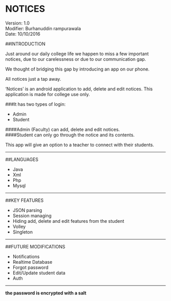 # NOTICES  

Version: 1.0  
Modifier: Burhanuddin rampurawala  
Date: 10/10/2016  


##INTRODUCTION



  Just around our daily college life we happen to miss a few important notices, due to our carelessness or due to our communication gap.  

  We thought of bridging this gap by introducing an app on our phone.  

  All notices just a tap away.  


  ‘Notices’ is an android application to add, delete and edit notices. This application is made for college use
  only.  


###It has two types of login:  
  *	Admin  
  *	Student  

  ####Admin (Faculty) can add, delete and edit notices.    
  ####Student can only go through the notice and its contents.  

This app will give an option to a teacher to connect with their students.  
 ___
##LANGUAGES  
   *	Java  
   *	Xml  
   *	Php  
   *	Mysql  
 ___
##KEY FEATURES 
   *	JSON parsing  
   *	Session managing  
   *	Hiding add, delete and edit features from the student  
   *	Volley  
   *	Singleton   
 ___
##FUTURE MODIFICATIONS   
   *	Notifications  
   *	Realtime Database  
   *	Forgot password  
   *	Edit/Update student data
   *  Auth  
 ___ 
**the password is encrypted with a salt**
